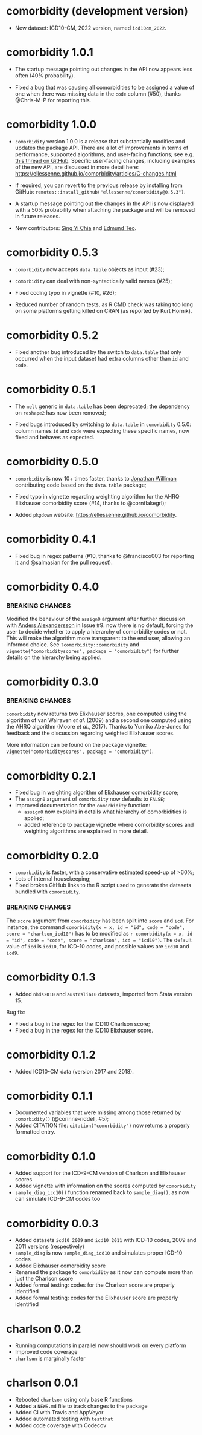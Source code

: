 # comorbidity (development version)

* New dataset: ICD10-CM, 2022 version, named `icd10cm_2022`.

# comorbidity 1.0.1

* The startup message pointing out changes in the API now appears less often (40% probability).

* Fixed a bug that was causing all comorbidities to be assigned a value of one when there was missing data in the `code` column (#50), thanks @Chris-M-P for reporting this.

# comorbidity 1.0.0

* `comorbidity` version 1.0.0 is a release that substantially modifies and updates the package API.
  There are a lot of improvements in terms of performance, supported algorithms, and user-facing functions; see e.g. [this thread on GitHub](https://github.com/ellessenne/comorbidity/pull/38).
  Specific user-facing changes, including examples of the new API, are discussed in more detail here: https://ellessenne.github.io/comorbidity/articles/C-changes.html

* If required, you can revert to the previous release by installing from GitHub: `remotes::install_github("ellessenne/comorbidity@0.5.3")`.

* A startup message pointing out the changes in the API is now displayed with a 50% probability when attaching the package and will be removed in future releases.

* New contributors: [Sing Yi Chia](https://github.com/SY-CHIA) and [Edmund Teo](https://github.com/torema-ed).

# comorbidity 0.5.3

* `comorbidity` now accepts `data.table` objects as input (#23);

* `comorbidity` can deal with non-syntactically valid names (#25);

* Fixed coding typo in vignette (#10, #26);

* Reduced number of random tests, as R CMD check was taking too long on some platforms getting killed on CRAN (as reported by Kurt Hornik).

# comorbidity 0.5.2

* Fixed another bug introduced by the switch to `data.table` that only occurred when the input dataset had extra columns other than `id` and `code`.

# comorbidity 0.5.1

* The `melt` generic in `data.table` has been deprecated; the dependency on `reshape2` has now been removed;

* Fixed bugs introduced by switching to `data.table` in `comorbidity` 0.5.0: column names `id` and `code` were expecting these specific names, now fixed and behaves as expected.

# comorbidity 0.5.0

* `comorbidity` is now 10+ times faster, thanks to [Jonathan Williman](https://github.com/jwilliman) contributing code based on the `data.table` package;

* Fixed typo in vignette regarding weighting algorithm for the AHRQ Elixhauser comorbidity score (#14, thanks to @cornflakegrl);

* Added `pkgdown` website: https://ellessenne.github.io/comorbidity.

# comorbidity 0.4.1

* Fixed bug in regex patterns (#10, thanks to @francisco003 for reporting it and @salmasian for the pull request).

# comorbidity 0.4.0

### BREAKING CHANGES

Modified the behaviour of the `assign0` argument after further discussion with [Anders Alexandersson](https://github.com/aalexandersson) in Issue #9: now there is no default, forcing the user to decide whether to apply a hierarchy of comorbidity codes or not. This will make the algorithm more transparent to the end user, allowing an informed choice. See `?comorbidity::comorbidity` and `vignette("comorbidityscores", package = "comorbidity")` for further details on the hierarchy being applied.

# comorbidity 0.3.0

### BREAKING CHANGES

`comorbidity` now returns two Elixhauser scores, one computed using the algorithm of van Walraven _et al_. (2009) and a second one computed using the AHRQ algorithm (Moore _et al_., 2017). Thanks to Yumiko Abe-Jones for feedback and the discussion regarding weighted Elixhauser scores.

More information can be found on the package vignette: `vignette("comorbidityscores", package = "comorbidity")`.

# comorbidity 0.2.1

* Fixed bug in weighting algorithm of Elixhauser comorbidity score;
* The `assign0` argument of `comorbidity` now defaults to `FALSE`;
* Improved documentation for the `comorbidity` function:
    - `assign0` now explains in details what hierarchy of comorbidities is applied;
    - added reference to package vignette where comorbidity scores and weighting algorithms are explained in more detail.

# comorbidity 0.2.0

* `comorbidity` is faster, with a conservative estimated speed-up of >60%;
* Lots of internal housekeeping;
* Fixed broken GitHub links to the R script used to generate the datasets bundled with `comorbidity`.

### BREAKING CHANGES

The `score` argument from `comorbidity` has been split into `score` and `icd`. For instance, the command `comorbidity(x = x, id = "id", code = "code", score = "charlson_icd10")` has to be modified as `r comorbidity(x = x, id = "id", code = "code", score = "charlson", icd = "icd10")`. The default value of `icd` is `icd10`, for ICD-10 codes, and possible values are `icd10` and `icd9`.

# comorbidity 0.1.3

* Added `nhds2010` and `australia10` datasets, imported from Stata version 15.

Bug fix:
* Fixed a bug in the regex for the ICD10 Charlson score;
* Fixed a bug in the regex for the ICD10 Elixhauser score.

# comorbidity 0.1.2

* Added ICD10-CM data (version 2017 and 2018).

# comorbidity 0.1.1

* Documented variables that were missing among those returned by `comorbidity()` (@corinne-riddell, #5);
* Added CITATION file: `citation("comorbidity")` now returns a properly formatted entry.

# comorbidity 0.1.0

* Added support for the ICD-9-CM version of Charlson and Elixhauser scores
* Added vignette with information on the scores computed by `comorbidity`
* `sample_diag_icd10()` function renamed back to `sample_diag()`, as now can simulate ICD-9-CM codes too

# comorbidity 0.0.3

* Added datasets `icd10_2009` and `icd10_2011` with ICD-10 codes, 2009 and 2011 versions (respectively)
* `sample_diag` is now `sample_diag_icd10` and simulates proper ICD-10 codes
* Added Elixhauser comorbidity score
* Renamed the package to `comorbidity` as it now can compute more than just the Charlson score
* Added formal testing: codes for the Charlson score are properly identified
* Added formal testing: codes for the Elixhauser score are properly identified

# charlson 0.0.2

* Running computations in parallel now should work on every platform
* Improved code coverage
* `charlson` is marginally faster

# charlson 0.0.1

* Rebooted `charlson` using only base R functions
* Added a `NEWS.md` file to track changes to the package
* Added CI with Travis and AppVeyor
* Added automated testing with `testthat`
* Added code coverage with Codecov
